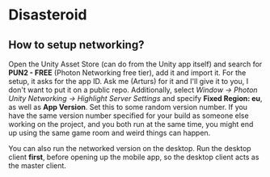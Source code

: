 # Disasteroid

## How to setup networking?
Open the Unity Asset Store (can do from the Unity app itself) and
search for **PUN2 - FREE** (Photon Networking free tier), add it and import it.
For the setup, it asks for the app ID. Ask me (Arturs) for it and I'll give it to you,
I don't want to put it on a public repo.
Additionally, select *Window -> Photon Unity Networking -> Highlight Server Settings*
and specify **Fixed Region: eu**, as well as **App Version**. Set this to some random version number.
If you have the same version number specified for your build as someone else working on the project,
and you both run at the same time, you might end up using the same game room and weird things can happen.

You can also run the networked version on the desktop. Run the desktop client **first**, before
opening up the mobile app, so the desktop client acts as the master client.